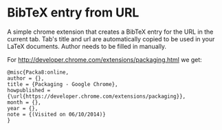 BibTeX entry from URL
=============

A simple chrome extension that creates a BibTeX entry for the URL in the current tab. Tab's title and url are automatically copied to be used in your LaTeX documents. Author needs to be filled in manually.

For http://developer.chrome.com/extensions/packaging.html we get:

    @misc{Packa8:online,
    author = {},
    title = {Packaging - Google Chrome},
    howpublished = {\url{https://developer.chrome.com/extensions/packaging}},
    month = {},
    year = {},
    note = {(Visited on 06/10/2014)}
    }
